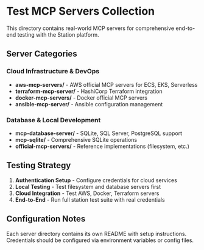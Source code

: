 # Test MCP Servers Collection

This directory contains real-world MCP servers for comprehensive end-to-end testing with the Station platform.

## Server Categories

### Cloud Infrastructure & DevOps
- **aws-mcp-servers/** - AWS official MCP servers for ECS, EKS, Serverless
- **terraform-mcp-server/** - HashiCorp Terraform integration
- **docker-mcp-servers/** - Docker official MCP servers
- **ansible-mcp-server/** - Ansible configuration management

### Database & Local Development
- **mcp-database-server/** - SQLite, SQL Server, PostgreSQL support
- **mcp-sqlite/** - Comprehensive SQLite operations
- **official-mcp-servers/** - Reference implementations (filesystem, etc.)

## Testing Strategy

1. **Authentication Setup** - Configure credentials for cloud services
2. **Local Testing** - Test filesystem and database servers first
3. **Cloud Integration** - Test AWS, Docker, Terraform servers
4. **End-to-End** - Run full station test suite with real credentials

## Configuration Notes

Each server directory contains its own README with setup instructions.
Credentials should be configured via environment variables or config files.